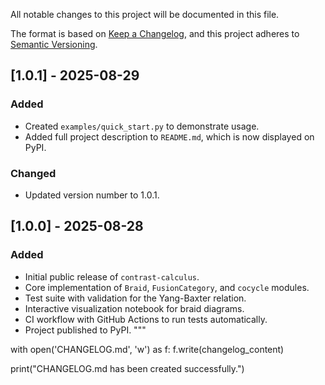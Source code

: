 All notable changes to this project will be documented in this file.

The format is based on [Keep a Changelog](https://keepachangelog.com/en/1.0.0/),
and this project adheres to [Semantic Versioning](https://semver.org/spec/v2.0.0.html).

## [1.0.1] - 2025-08-29

### Added
- Created `examples/quick_start.py` to demonstrate usage.
- Added full project description to `README.md`, which is now displayed on PyPI.

### Changed
- Updated version number to 1.0.1.

## [1.0.0] - 2025-08-28

### Added
- Initial public release of `contrast-calculus`.
- Core implementation of `Braid`, `FusionCategory`, and `cocycle` modules.
- Test suite with validation for the Yang-Baxter relation.
- Interactive visualization notebook for braid diagrams.
- CI workflow with GitHub Actions to run tests automatically.
- Project published to PyPI.
"""

with open('CHANGELOG.md', 'w') as f:
    f.write(changelog_content)

print("CHANGELOG.md has been created successfully.")